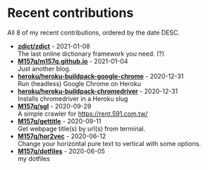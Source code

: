 # Recent contributions

All <!-- recent_contributions_count starts -->8<!-- recent_contributions_count ends --> of my recent contributions, ordered by the date DESC.

<!-- recent_contributions starts -->
* **[zdict/zdict](https://github.com/zdict/zdict)** - 2021-01-08
<br>The last online dictionary framework you need. (?)
* **[M157q/m157q.github.io](https://github.com/M157q/m157q.github.io)** - 2021-01-04
<br>Just another blog.
* **[heroku/heroku-buildpack-google-chrome](https://github.com/heroku/heroku-buildpack-google-chrome)** - 2020-12-31
<br>Run (headless) Google Chrome on Heroku
* **[heroku/heroku-buildpack-chromedriver](https://github.com/heroku/heroku-buildpack-chromedriver)** - 2020-12-31
<br>Installs chromedriver in a Heroku slug
* **[M157q/sgl](https://github.com/M157q/sgl)** - 2020-09-29
<br>A simple crawler for https://rent.591.com.tw/
* **[M157q/gettitle](https://github.com/M157q/gettitle)** - 2020-09-11
<br>Get webpage title(s) by url(s) from terminal.
* **[M157q/hor2vec](https://github.com/M157q/hor2vec)** - 2020-06-12
<br>Change your horizontal pure text to vertical with some options.
* **[M157q/dotfiles](https://github.com/M157q/dotfiles)** - 2020-06-05
<br>my dotfiles
<!-- recent_contributions ends -->
